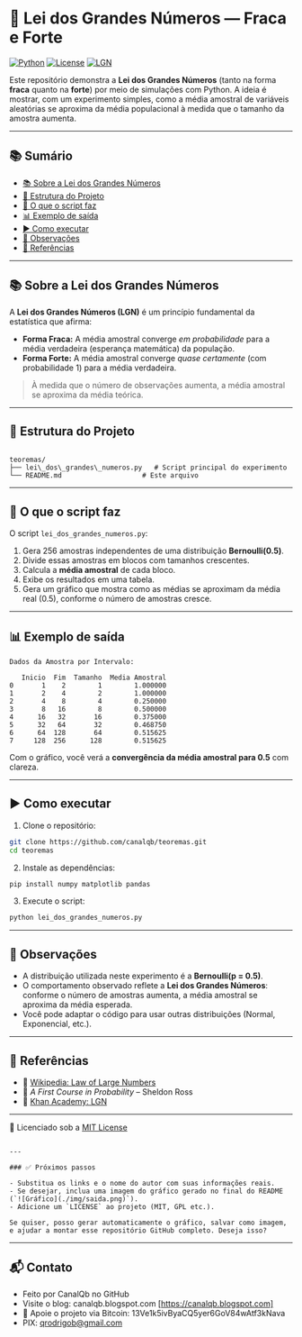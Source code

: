 
# 🧠 Lei dos Grandes Números — Fraca e Forte

[![Python](https://img.shields.io/badge/Python-3.7%2B-blue.svg)](https://www.python.org/)
[![License](https://img.shields.io/badge/license-MIT-green)](LICENSE)
[![LGN](https://img.shields.io/badge/Teorema-Lei%20dos%20Grandes%20Números-ff69b4.svg)](https://en.wikipedia.org/wiki/Law_of_large_numbers)

Este repositório demonstra a **Lei dos Grandes Números** (tanto na forma **fraca** quanto na **forte**) por meio de simulações com Python. A ideia é mostrar, com um experimento simples, como a média amostral de variáveis aleatórias se aproxima da média populacional à medida que o tamanho da amostra aumenta.

---

## 📚 Sumário

- [📚 Sobre a Lei dos Grandes Números](#-sobre-a-lei-dos-grandes-números)
- [📁 Estrutura do Projeto](#-estrutura-do-projeto)
- [🧪 O que o script faz](#-o-que-o-script-faz)
- [📊 Exemplo de saída](#-exemplo-de-saída)
- [▶️ Como executar](#️-como-executar)
- [📌 Observações](#-observações)
- [📖 Referências](#-referências) 

---

## 📚 Sobre a Lei dos Grandes Números

A **Lei dos Grandes Números (LGN)** é um princípio fundamental da estatística que afirma:

- **Forma Fraca:** A média amostral converge *em probabilidade* para a média verdadeira (esperança matemática) da população.
- **Forma Forte:** A média amostral converge *quase certamente* (com probabilidade 1) para a média verdadeira.

> À medida que o número de observações aumenta, a média amostral se aproxima da média teórica.

---

## 📁 Estrutura do Projeto

```

teoremas/
├── lei\_dos\_grandes\_numeros.py   # Script principal do experimento
└── README.md                    # Este arquivo

````

---

## 🧪 O que o script faz

O script `lei_dos_grandes_numeros.py`:

1. Gera 256 amostras independentes de uma distribuição **Bernoulli(0.5)**.
2. Divide essas amostras em blocos com tamanhos crescentes.
3. Calcula a **média amostral** de cada bloco.
4. Exibe os resultados em uma tabela.
5. Gera um gráfico que mostra como as médias se aproximam da média real (0.5), conforme o número de amostras cresce.

---

## 📊 Exemplo de saída

```plaintext
Dados da Amostra por Intervalo:

   Inicio  Fim  Tamanho  Media Amostral
0       1    2        1        1.000000
1       2    4        2        1.000000
2       4    8        4        0.250000
3       8   16        8        0.500000
4      16   32       16        0.375000
5      32   64       32        0.468750
6      64  128       64        0.515625
7     128  256      128        0.515625
````

Com o gráfico, você verá a **convergência da média amostral para 0.5** com clareza.

---

## ▶️ Como executar

1. Clone o repositório:

```bash
git clone https://github.com/canalqb/teoremas.git
cd teoremas
```

2. Instale as dependências:

```bash
pip install numpy matplotlib pandas
```

3. Execute o script:

```bash
python lei_dos_grandes_numeros.py
```

---

## 📌 Observações

* A distribuição utilizada neste experimento é a **Bernoulli(p = 0.5)**.
* O comportamento observado reflete a **Lei dos Grandes Números**: conforme o número de amostras aumenta, a média amostral se aproxima da média esperada.
* Você pode adaptar o código para usar outras distribuições (Normal, Exponencial, etc.).

---

## 📖 Referências

* 📘 [Wikipedia: Law of Large Numbers](https://en.wikipedia.org/wiki/Law_of_large_numbers)
* 📘 *A First Course in Probability* – Sheldon Ross
* 📘 [Khan Academy: LGN](https://pt.khanacademy.org/math/statistics-probability/probability-library)

--- 

📝 Licenciado sob a [MIT License](LICENSE)

```

---

### ✅ Próximos passos

- Substitua os links e o nome do autor com suas informações reais.
- Se desejar, inclua uma imagem do gráfico gerado no final do README (`![Gráfico](./img/saida.png)`).
- Adicione um `LICENSE` ao projeto (MIT, GPL etc.).

Se quiser, posso gerar automaticamente o gráfico, salvar como imagem, e ajudar a montar esse repositório GitHub completo. Deseja isso?
```

---
  
## 📬 Contato

* Feito por CanalQb no GitHub 
* Visite o blog: canalqb.blogspot.com [https://canalqb.blogspot.com]
* 💸 Apoie o projeto via Bitcoin: 13Ve1k5ivByaCQ5yer6GoV84wAtf3kNava
* PIX: qrodrigob@gmail.com
